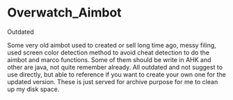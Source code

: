 # Overwatch_Aimbot
Outdated

Some very old aimbot used to created or sell long time ago, messy filing, used screen color detection method to avoid cheat detection to do the aimbot and marco functions. Some of them should be write in AHK and other are java, not quite remember already.
All outdated and not suggest to use directly, but able to reference if you want to create your own one for the updated version.
These is just served for archive purpose for me to clean up my disk space.
